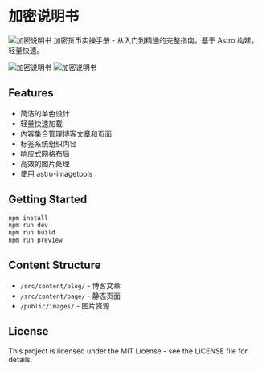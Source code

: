 # 加密说明书
![加密说明书](public/LowPower.png)
加密货币实操手册 - 从入门到精通的完整指南。基于 Astro 构建，轻量快速。

![加密说明书](public/LowPower3.png)
![加密说明书](public/LowPower2.png)

## Features

- 简洁的单色设计
- 轻量快速加载
- 内容集合管理博客文章和页面
- 标签系统组织内容
- 响应式网格布局
- 高效的图片处理
- 使用 astro-imagetools

## Getting Started

```bash
npm install
npm run dev
npm run build  
npm run preview
```

## Content Structure

- `/src/content/blog/` - 博客文章
- `/src/content/page/` - 静态页面
- `/public/images/` - 图片资源

## License

This project is licensed under the MIT License - see the LICENSE file for details.
